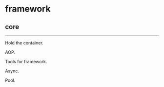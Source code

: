 framework
===========================================

core
-------------------------------------------

-------------------------------------------------------

Hold the container.

AOP.

Tools for framework.

Async.

Pool.
